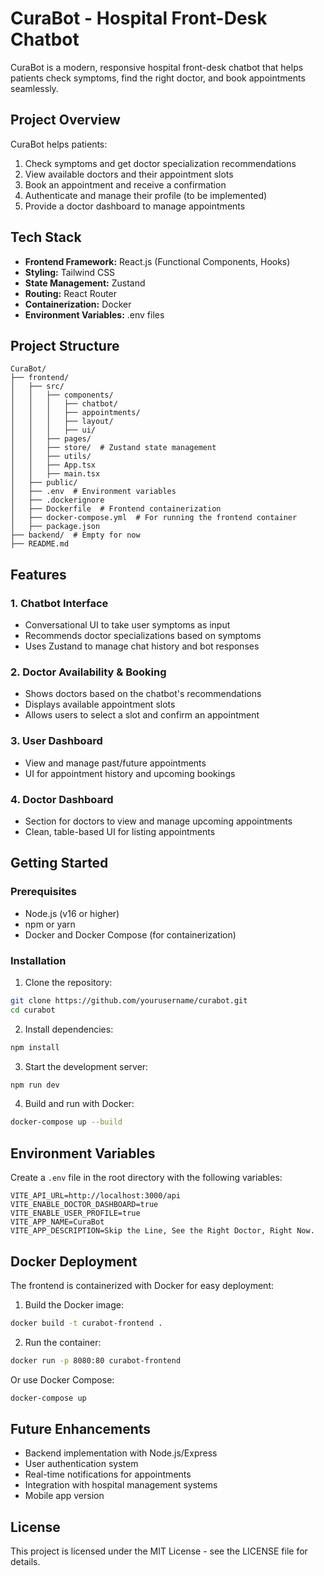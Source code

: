 # CuraBot - Hospital Front-Desk Chatbot

CuraBot is a modern, responsive hospital front-desk chatbot that helps patients check symptoms, find the right doctor, and book appointments seamlessly.

## Project Overview

CuraBot helps patients:
1. Check symptoms and get doctor specialization recommendations
2. View available doctors and their appointment slots
3. Book an appointment and receive a confirmation
4. Authenticate and manage their profile (to be implemented)
5. Provide a doctor dashboard to manage appointments

## Tech Stack

- **Frontend Framework:** React.js (Functional Components, Hooks)
- **Styling:** Tailwind CSS
- **State Management:** Zustand
- **Routing:** React Router
- **Containerization:** Docker
- **Environment Variables:** .env files

## Project Structure

```
CuraBot/
├── frontend/
│   ├── src/
│   │   ├── components/
│   │   │   ├── chatbot/
│   │   │   ├── appointments/
│   │   │   ├── layout/
│   │   │   ├── ui/
│   │   ├── pages/
│   │   ├── store/  # Zustand state management
│   │   ├── utils/
│   │   ├── App.tsx
│   │   ├── main.tsx
│   ├── public/
│   ├── .env  # Environment variables
│   ├── .dockerignore
│   ├── Dockerfile  # Frontend containerization
│   ├── docker-compose.yml  # For running the frontend container
│   ├── package.json
├── backend/  # Empty for now
├── README.md
```

## Features

### 1. Chatbot Interface
- Conversational UI to take user symptoms as input
- Recommends doctor specializations based on symptoms
- Uses Zustand to manage chat history and bot responses

### 2. Doctor Availability & Booking
- Shows doctors based on the chatbot's recommendations
- Displays available appointment slots
- Allows users to select a slot and confirm an appointment

### 3. User Dashboard
- View and manage past/future appointments
- UI for appointment history and upcoming bookings

### 4. Doctor Dashboard
- Section for doctors to view and manage upcoming appointments
- Clean, table-based UI for listing appointments

## Getting Started

### Prerequisites
- Node.js (v16 or higher)
- npm or yarn
- Docker and Docker Compose (for containerization)

### Installation

1. Clone the repository:
```bash
git clone https://github.com/yourusername/curabot.git
cd curabot
```

2. Install dependencies:
```bash
npm install
```

3. Start the development server:
```bash
npm run dev
```

4. Build and run with Docker:
```bash
docker-compose up --build
```

## Environment Variables

Create a `.env` file in the root directory with the following variables:
```
VITE_API_URL=http://localhost:3000/api
VITE_ENABLE_DOCTOR_DASHBOARD=true
VITE_ENABLE_USER_PROFILE=true
VITE_APP_NAME=CuraBot
VITE_APP_DESCRIPTION=Skip the Line, See the Right Doctor, Right Now.
```

## Docker Deployment

The frontend is containerized with Docker for easy deployment:

1. Build the Docker image:
```bash
docker build -t curabot-frontend .
```

2. Run the container:
```bash
docker run -p 8080:80 curabot-frontend
```

Or use Docker Compose:
```bash
docker-compose up
```

## Future Enhancements

- Backend implementation with Node.js/Express
- User authentication system
- Real-time notifications for appointments
- Integration with hospital management systems
- Mobile app version

## License

This project is licensed under the MIT License - see the LICENSE file for details.